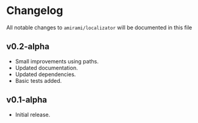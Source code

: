 # Changelog

All notable changes to `amirami/localizator` will be documented in this file

## v0.2-alpha

- Small improvements using paths.
- Updated documentation.
- Updated dependencies.
- Basic tests added.

## v0.1-alpha

- Initial release.
